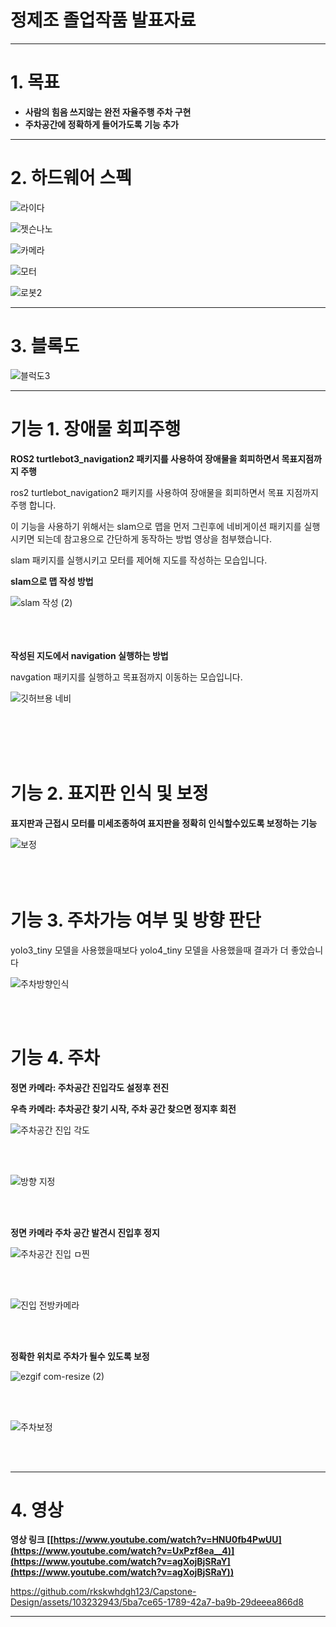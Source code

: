 
# 정제조 졸업작품 발표자료
---
# 1. 목표
   
- **사람의 힘음 쓰지않는 완전 자율주행 주차 구현**
- **주차공간에 정확하게 들어가도록 기능 추가**

---

# 2. 하드웨어 스펙



![라이다](https://github.com/rkskwhdgh123/Capstone-Design/assets/103232943/17cec540-733f-42bb-9644-777c558631d0)


![젯슨나노](https://github.com/rkskwhdgh123/Capstone-Design/assets/103232943/7e5f32b2-6e00-406f-82c1-218a46cada32)


![카메라](https://github.com/rkskwhdgh123/Capstone-Design/assets/103232943/4e910fdf-d90a-4158-964f-ef67d1579447)


![모터](https://github.com/rkskwhdgh123/Capstone-Design/assets/103232943/c3478cad-337d-4889-b01c-fd41a2ef4474)



![로봇2](https://github.com/rkskwhdgh123/Capstone-Design/assets/103232943/ce549236-da47-495b-971e-38628a738e1a)




---


# 3. 블록도

![블럭도3](https://github.com/rkskwhdgh123/Capstone-Design/assets/103232943/e47a1da9-8750-4e44-a8fe-bb293e0b6892)



---

# 기능 1. 장애물 회피주행

**ROS2 turtlebot3_navigation2 패키지를 사용하여 장애물을 회피하면서 목표지점까지 주행**

ros2 turtlebot_navigation2 패키지를 사용하여 장애물을 회피하면서
목표 지점까지 주행 합니다.

이 기능을 사용하기 위해서는 slam으로 맵을 먼저 그린후에
네비게이션 패키지를 실행시키면 되는데
참고용으로 간단하게 동작하는 방법 영상을 첨부했습니다.

slam 패키지를 실행시키고 모터를 제어해 지도를 작성하는 모습입니다.


**slam으로 맵 작성 방법**

![slam 작성 (2)](https://github.com/rkskwhdgh123/Capstone-Design/assets/103232943/922246b8-f8ea-494f-9a0c-340dc67eacfb)
</br>
</br>
</br>
</br>

**작성된 지도에서 navigation 실행하는 방법**

navgation 패키지를 실행하고 목표점까지 이동하는 모습입니다.

![깃허브용 네비](https://github.com/rkskwhdgh123/Capstone-Design/assets/103232943/7027a9c9-efe7-40c8-823e-092828430481)

</br>
</br>
</br>
</br>

# 기능 2. 표지판 인식 및 보정

**표지판과 근접시 모터를 미세조종하여 표지판을 정확히 인식할수있도록 보정하는 기능**


![보정](https://github.com/rkskwhdgh123/Capstone-Design/assets/103232943/f3a65836-ed71-4219-bb6a-778a63824bfc)
</br>
</br>
</br>
</br>



# 기능 3. 주차가능 여부 및 방향 판단

yolo3_tiny 모델을 사용했을때보다 yolo4_tiny 모델을 사용했을때 결과가 더 좋았습니다


![주차방향인식](https://github.com/rkskwhdgh123/Capstone-Design/assets/103232943/bdda9841-416d-4f15-9b2b-54b7e179c2cd)

</br>
</br>



# 기능 4. 주차 

**정면 카메라: 주차공간 진입각도 설정후 전진**


**우측 카메라: 추차공간 찾기 시작, 주차 공간 찾으면 정지후 회전**

![주차공간 진입 각도](https://github.com/rkskwhdgh123/Capstone-Design/assets/103232943/932f4506-4fdc-4713-859f-febbf531f770)    

</br>
</br>

![방향 지정](https://github.com/rkskwhdgh123/Capstone-Design/assets/103232943/f3f15da8-3e1c-425d-b305-1ced1efb3be8)


</br>
</br>

**정면 카메라 주차 공간 발견시 진입후 정지**


![주차공간 진입 ㅁ찐](https://github.com/rkskwhdgh123/Capstone-Design/assets/103232943/99ef8145-a8c3-4776-b7e7-4872bddabbb4)    


  
</br>
</br>

![진입 전방카메라](https://github.com/rkskwhdgh123/Capstone-Design/assets/103232943/5fa8ef74-9540-44f2-a7b0-fcb7bfcebd00)


</br>
</br>

**정확한 위치로 주차가 될수 있도록 보정**



![ezgif com-resize (2)](https://github.com/rkskwhdgh123/Capstone-Design/assets/103232943/79abd75a-70b2-404e-92d7-9efe1902350e)

</br>
</br>

![주차보정](https://github.com/rkskwhdgh123/Capstone-Design/assets/103232943/46852f51-8705-4441-a3f5-70a425d7295c)


</br>
</br>

---

# 4. 영상


**영상 링크 [[https://www.youtube.com/watch?v=HNU0fb4PwUU](https://www.youtube.com/watch?v=UxPzf8ea__4)](https://www.youtube.com/watch?v=agXojBjSRaY](https://www.youtube.com/watch?v=agXojBjSRaY))**




https://github.com/rkskwhdgh123/Capstone-Design/assets/103232943/5ba7ce65-1789-42a7-ba9b-29deeea866d8







---
